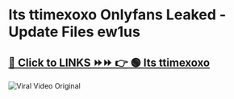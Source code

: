 
 # Its ttimexoxo Onlyfans Leaked - Update Files ew1us

## <h2><a href="https://clipsfans.com/Its_ttimexoxo&ref=git">🔗 Click to LINKS ⏩⏩ 👉 🟢 Its ttimexoxo </a></h2>

<a href="https://clipsfans.com/Its_ttimexoxo&ref=git" rel="nofollow" data-target="animated-image.originalLink"><img src="https://i.ibb.co.com/xMMVF88/686577567.gif" alt="Viral Video Original" style="max-width: 100%; display: inline-block;" data-target="animated-image.originalImage"></a>

